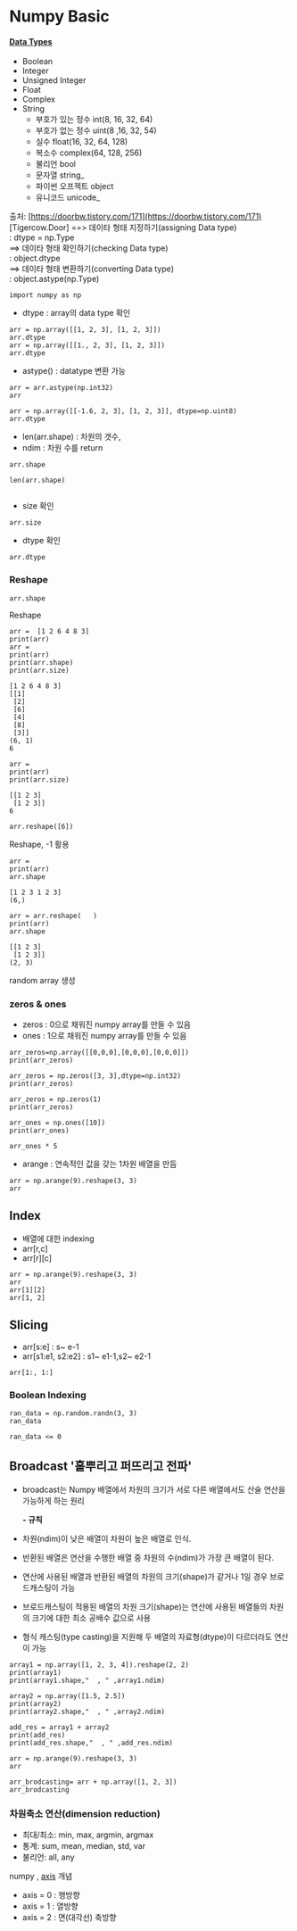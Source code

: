 # Numpy Basic

#### [Data Types](https://numpy.org/doc/stable/reference/arrays.scalars.html)

* Boolean
* Integer
* Unsigned Integer
* Float
* Complex
* String  
  * 부호가 있는 정수 int\(8, 16, 32, 64\)
  * 부호가 없는 정수 uint\(8 ,16, 32, 54\)
  * 실수 float\(16, 32, 64, 128\)
  * 복소수 complex\(64, 128, 256\)
  * 불리언 bool
  * 문자열 string\_
  * 파이썬 오프젝트 object
  * 유니코드 unicode\_

출처: [https://doorbw.tistory.com/171](https://doorbw.tistory.com/171) \[Tigercow.Door\] ==&gt; 데이타 형태 지정하기\(assigning Data type\)  
 : dtype = np.Type   
 ==&gt; 데이타 형태 확인하기\(checking Data type\)  
 : object.dtype  
 ==&gt; 데이타 형태 변환하기\(converting Data type\)  
 : object.astype\(np.Type\)

```text
import numpy as np
```

* dtype : array의 data type 확인 

```text
arr = np.array([[1, 2, 3], [1, 2, 3]])
arr.dtype
arr = np.array([[1., 2, 3], [1, 2, 3]])
arr.dtype
```

* astype\(\) : datatype 변환 가능

```text
arr = arr.astype(np.int32)
arr
```

```text
arr = np.array([[-1.6, 2, 3], [1, 2, 3]], dtype=np.uint8)
arr.dtype
```



* len\(arr.shape\) : 차원의 갯수,  
* ndim : 차원 수를 return 

```text
arr.shape

len(arr.shape)


```

* size 확인

```text
arr.size
```



* dtype 확인

```text
arr.dtype
```

### Reshape

```text
arr.shape
```

Reshape

```text
arr =  [1 2 6 4 8 3]
print(arr)
arr =  
print(arr)
print(arr.shape)
print(arr.size)

[1 2 6 4 8 3]
[[1]
 [2]
 [6]
 [4]
 [8]
 [3]]
(6, 1)
6
```

```text
arr =  
print(arr)
print(arr.size)

[[1 2 3]
 [1 2 3]]
6
```

```text
arr.reshape([6])
```

Reshape, -1 활용

```text
arr =  
print(arr)
arr.shape

[1 2 3 1 2 3]
(6,)
```

```text
arr = arr.reshape(   )
print(arr)
arr.shape

[[1 2 3]
 [1 2 3]]
(2, 3)
```

random array 생성



### zeros & ones

* zeros : 0으로 채워진 numpy array를 만들 수 있음
* ones : 1으로 채워진 numpy array를 만들 수 있음

```text
arr_zeros=np.array([[0,0,0],[0,0,0],[0,0,0]])
print(arr_zeros) 
```

```text
arr_zeros = np.zeros([3, 3],dtype=np.int32)
print(arr_zeros)
```

```text
arr_zeros = np.zeros(1)
print(arr_zeros)
```

```text
arr_ones = np.ones([10])
print(arr_ones)
```

```text
arr_ones * 5
```



* arange : 연속적인 값을 갖는 1차원 배열을 만듬

```text
arr = np.arange(9).reshape(3, 3)
arr
```



## Index

* 배열에 대한 indexing
* arr\[r,c\]
* arr\[r\]\[c\]

```text
arr = np.arange(9).reshape(3, 3)
arr
arr[1][2]
arr[1, 2]
```



## Slicing

* arr\[s:e\] : s~ e-1
* arr\[s1:e1, s2:e2\] : s1~ e1-1,s2~ e2-1

```text
arr[1:, 1:]
```

### Boolean Indexing

```text
ran_data = np.random.randn(3, 3)
ran_data

ran_data <= 0
```



## Broadcast '흩뿌리고 퍼뜨리고 전파'

* broadcast는 Numpy 배열에서 차원의 크기가 서로 다른 배열에서도 산술 연산을 가능하게 하는 원리

  **- 규칙**

* 차원\(ndim\)이 낮은 배열이 차원이 높은 배열로 인식.
* 반환된 배열은 연산을 수행한 배열 중 차원의 수\(ndim\)가 가장 큰 배열이 된다.
* 연산에 사용된 배열과 반환된 배열의 차원의 크기\(shape\)가 같거나 1일 경우 브로드캐스팅이 가능
* 브로드캐스팅이 적용된 배열의 차원 크기\(shape\)는 연산에 사용된 배열들의 차원의 크기에 대한 최소 공배수 값으로 사용
* 형식 캐스팅\(type casting\)을 지원해 두 배열의 자료형\(dtype\)이 다르더라도 연산이 가능

```text
array1 = np.array([1, 2, 3, 4]).reshape(2, 2)
print(array1)
print(array1.shape,"  , " ,array1.ndim)
```

```text
array2 = np.array([1.5, 2.5])
print(array2)
print(array2.shape,"  , " ,array2.ndim)
```

```text
add_res = array1 + array2
print(add_res)
print(add_res.shape,"  , " ,add_res.ndim)
```

```text
arr = np.arange(9).reshape(3, 3)
arr
```

```text
arr_brodcasting= arr + np.array([1, 2, 3])
arr_brodcasting
```



### 차원축소 연산\(dimension reduction\)

* 최대/최소: min, max, argmin, argmax
* 통계: sum, mean, median, std, var
* 불리언: all, any



numpy , [axis](https://img1.daumcdn.net/thumb/R1280x0/?scode=mtistory2&fname=https%3A%2F%2Fblog.kakaocdn.net%2Fdn%2FcSoMOs%2Fbtqt0a2Dc2y%2FQhkfwhiWqeUKvNfsM2H29K%2Fimg.png) 개념

* axis = 0 : 행방향
* axis = 1 : 열방향
* axis = 2 : 면\(대각선\) 축방향 



